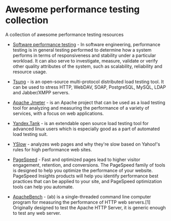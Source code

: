 # Awesome performance testing collection
A collection of awesome performance testing resources

* [Software performance testing](http://en.wikipedia.org/wiki/Software_performance_testing) - In software engineering, performance testing is in general testing performed to determine how a system performs in terms of responsiveness and stability under a particular workload. It can also serve to investigate, measure, validate or verify other quality attributes of the system, such as scalability, reliability and resource usage.

* [Tsung](http://tsung.erlang-projects.org/) - is an open-source multi-protocol distributed load testing tool. It can be used to stress HTTP, WebDAV, SOAP, PostgreSQL, MySQL, LDAP and Jabber/XMPP servers.
* [Apache Jmeter](http://jmeter.apache.org/) - is an Apache project that can be used as a load testing tool for analyzing and measuring the performance of a variety of services, with a focus on web applications.
* [Yandex.Tank](https://github.com/yandex/yandex-tank) - is an extendable open source load testing tool for advanced linux users which is especially good as a part of automated load testing suit.
* [YSlow](http://yslow.org/) - analyzes web pages and why they're slow based on Yahoo!'s rules for high performance web sites.
* [PageSpeed](https://developers.google.com/speed/pagespeed/) - Fast and optimized pages lead to higher visitor engagement, retention, and conversions. The PageSpeed family of tools is designed to help you optimize the performance of your website. PageSpeed Insights products will help you identify performance best practices that can be applied to your site, and PageSpeed optimization tools can help you automate.
* [ApacheBench](http://httpd.apache.org/docs/2.2/programs/ab.html) - (ab) is a single-threaded command line computer program for measuring the performance of HTTP web servers.[1] Originally designed to test the Apache HTTP Server, it is generic enough to test any web server.
